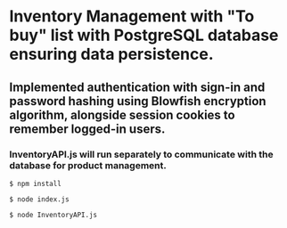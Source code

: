 # Inventory Management with "To buy" list with PostgreSQL database ensuring data persistence.
## Implemented authentication with sign-in and password hashing using Blowfish encryption algorithm, alongside session cookies to remember logged-in users.
### InventoryAPI.js will run separately to communicate with the database for product management.

```
$ npm install 
```
```
$ node index.js
```
```
$ node InventoryAPI.js
```
